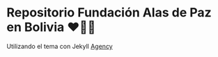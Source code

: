 # Repositorio Fundación Alas de Paz en Bolivia ❤💛💚

Utilizando el tema con Jekyll [Agency](https://github.com/raviriley/agency-jekyll-theme) 
